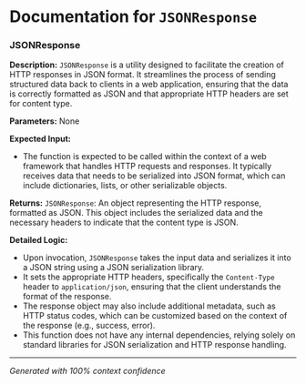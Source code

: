 # Documentation for `JSONResponse`

### JSONResponse

**Description:**
`JSONResponse` is a utility designed to facilitate the creation of HTTP responses in JSON format. It streamlines the process of sending structured data back to clients in a web application, ensuring that the data is correctly formatted as JSON and that appropriate HTTP headers are set for content type.

**Parameters:**
None

**Expected Input:**
- The function is expected to be called within the context of a web framework that handles HTTP requests and responses. It typically receives data that needs to be serialized into JSON format, which can include dictionaries, lists, or other serializable objects.

**Returns:**
`JSONResponse`: An object representing the HTTP response, formatted as JSON. This object includes the serialized data and the necessary headers to indicate that the content type is JSON.

**Detailed Logic:**
- Upon invocation, `JSONResponse` takes the input data and serializes it into a JSON string using a JSON serialization library.
- It sets the appropriate HTTP headers, specifically the `Content-Type` header to `application/json`, ensuring that the client understands the format of the response.
- The response object may also include additional metadata, such as HTTP status codes, which can be customized based on the context of the response (e.g., success, error).
- This function does not have any internal dependencies, relying solely on standard libraries for JSON serialization and HTTP response handling.

---
*Generated with 100% context confidence*
